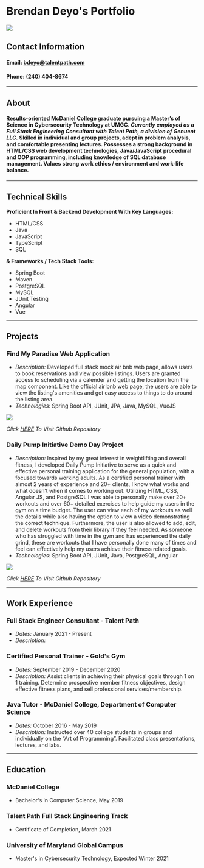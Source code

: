 <link href="style.css" rel="stylesheet">

# Brendan Deyo's Portfolio


<img src="https://media-exp1.licdn.com/dms/image/C4D03AQF-4GSnD_xtCQ/profile-displayphoto-shrink_400_400/0/1616591168288?e=1623283200&v=beta&t=mZtupgrioxXCi90SmeuamTknkADoe_4hoyKR4OaDjxg" id = "profile">


## Contact Information
#### **Email:** bdeyo@talentpath.com

#### **Phone:** (240) 404-8674

<hr>

## About

#### Results-oriented McDaniel College graduate pursuing a Master’s of Science in Cybersecurity Technology at UMGC. *Currently employed as a Full Stack Engineering Consultant with Talent Path, a division of Genuent LLC.* Skilled in individual and group projects, adept in problem analysis, and comfortable presenting lectures. Possesses a strong background in HTML/CSS web development technologies, Java/JavaScript procedural and OOP programming, including knowledge of SQL database management. Values strong work ethics / environment and work-life balance. 

<hr>

## Technical Skills
**Proficient In Front & Backend Development With Key Languages:**
* HTML/CSS
* Java
* JavaScript
* TypeScript
* SQL

**& Frameworks / Tech Stack Tools:**
* Spring Boot
* Maven
* PostgreSQL
* MySQL
* JUnit Testing
* Angular
* Vue

<hr>

## Projects
### Find My Paradise Web Application
* *Description:* Developed full stack mock air bnb web page, allows users to book reservations and view possible listings. Users are granted access to scheduling via a calender and getting the location from the map component. Like the official air bnb web page, the users are able to view the listing's amenities and get easy access to things to do around the listing area.
* *Technologies:* Spring Boot API, JUnit, JPA, Java, MySQL, VueJS

<img src="FMP.gif" id="gif">

<em id="italic">Click [HERE](https://github.com/Smelser-Squad/FindMyParadise) To Visit Github Repository</em>


### Daily Pump Initiative Demo Day Project
* *Description:* Inspired by my great interest in weightlifting and overall fitness, I developed Daily Pump Initiative to serve as a quick and effective personal training application for the general population, with a focused towards working adults. As a certified personal trainer with almost 2 years of experience and 20+ clients, I know what works and what doesn’t when it comes to working out. Utilizing HTML, CSS, Angular JS, and PostgreSQL I was able to personally make over 20+ workouts and over 60+ detailed exercises to help guide my users in the gym on a time budget. The user can view each of my workouts as well the details while also having the option to view a video demonstrating the correct technique. Furthermore, the user is also allowed to add, edit, and delete workouts from their library if they feel needed. As someone who has struggled with time in the gym and has experienced the daily grind, these are workouts that I have personally done many of times and feel can effectively help my users achieve their fitness related goals. 
* *Technologies:* Spring Boot API, JUnit, Java, PostgreSQL, Angular 

<img src="DPI.gif" id="gif">

<em id="italic">Click [HERE](https://github.com/bdeyo28/demo-project-repo) To Visit Github Repository</em>

<hr>

## Work Experience

### Full Stack Engineer Consultant - Talent Path
* *Dates:* January 2021 - Present
* *Description:* 

### Certified Personal Trainer - Gold's Gym
* *Dates:* September 2019 - December 2020
* *Description:* Assist clients in achieving their physical goals through 1 on 1 training. Determine prospective member fitness objectives, design effective fitness plans, and sell professional services/membership.

### Java Tutor - McDaniel College, Department of Computer Science
* *Dates:* October 2016 - May 2019
* *Description:* Instructed over 40 college students in groups and individually on the “Art of Programming”. Facilitated class presentations, lectures, and labs.

<hr>

## Education

### McDaniel College 
* Bachelor's in Computer Science, May 2019

### Talent Path Full Stack Engineering Track 
* Certificate of Completion, March 2021

### University of Maryland Global Campus 
* Master's in Cybersecurity Technology, Expected Winter 2021

